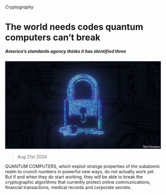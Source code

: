 ###### Cryptography

# The world needs codes quantum computers can’t break 

##### America’s standards agency thinks it has identified three 

![image](images/20240824_STD001.jpg) 

> Aug 21st 2024 

QUANTUM COMPUTERS, which exploit strange properties of the subatomic realm to crunch numbers in powerful new ways, do not actually work yet. But if and when they do start working, they will be able to break the cryptographic algorithms that currently protect online communications, financial transactions, medical records and corporate secrets. 

